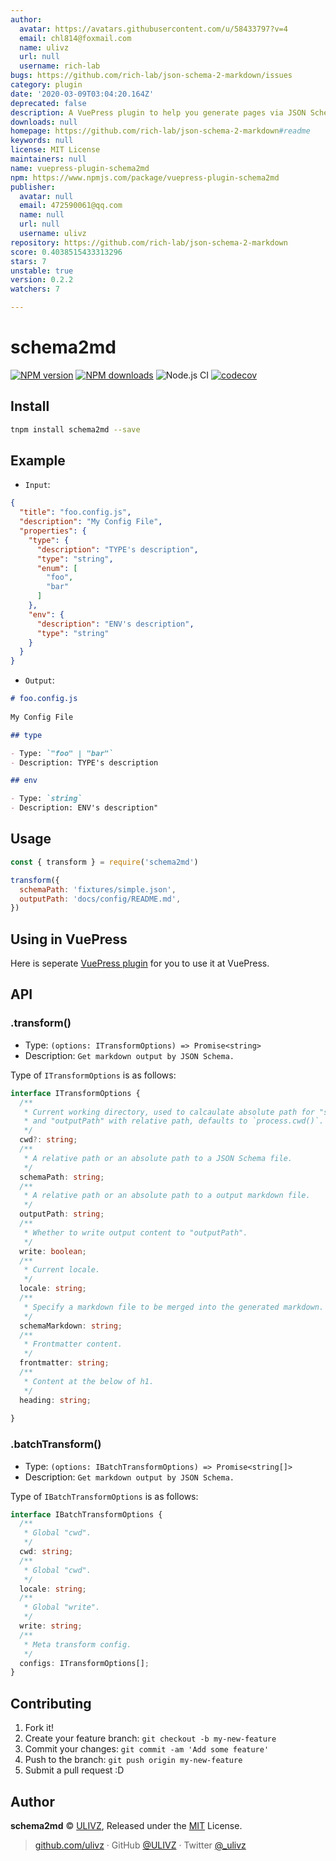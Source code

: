 ```yaml
---
author:
  avatar: https://avatars.githubusercontent.com/u/58433797?v=4
  email: chl814@foxmail.com
  name: ulivz
  url: null
  username: rich-lab
bugs: https://github.com/rich-lab/json-schema-2-markdown/issues
category: plugin
date: '2020-03-09T03:04:20.164Z'
deprecated: false
description: A VuePress plugin to help you generate pages via JSON Schema (HMR Support).
downloads: null
homepage: https://github.com/rich-lab/json-schema-2-markdown#readme
keywords: null
license: MIT License
maintainers: null
name: vuepress-plugin-schema2md
npm: https://www.npmjs.com/package/vuepress-plugin-schema2md
publisher:
  avatar: null
  email: 472590061@qq.com
  name: null
  url: null
  username: ulivz
repository: https://github.com/rich-lab/json-schema-2-markdown
score: 0.4038515433313296
stars: 7
unstable: true
version: 0.2.2
watchers: 7

---
```


# schema2md

[![NPM version](https://img.shields.io/npm/v/schema2md.svg?style=flat)](https://npmjs.com/package/schema2md) [![NPM downloads](https://img.shields.io/npm/dm/schema2md.svg?style=flat)](https://npmjs.com/package/schema2md) ![Node.js CI](https://github.com/rich-lab/schema2md/workflows/Node.js%20CI/badge.svg) [![codecov](https://codecov.io/gh/rich-lab/schema2md/branch/master/graph/badge.svg)](https://codecov.io/gh/rich-lab/schema2md)

## Install

```bash
tnpm install schema2md --save
```

## Example

- `Input`: 

```json
{
  "title": "foo.config.js",
  "description": "My Config File",
  "properties": {
    "type": {
      "description": "TYPE's description",
      "type": "string",
      "enum": [
        "foo",
        "bar"
      ]
    },
    "env": {
      "description": "ENV's description",
      "type": "string"
    }
  }
}
```

- `Output`:

```md
# foo.config.js
 
My Config File

## type

- Type: `"foo" | "bar"`
- Description: TYPE's description

## env

- Type: `string`
- Description: ENV's description"
```

## Usage

```js
const { transform } = require('schema2md')

transform({
  schemaPath: 'fixtures/simple.json',
  outputPath: 'docs/config/README.md',
})
```

## Using in VuePress

Here is seperate [VuePress plugin](https://github.com/vuepressjs/vuepress-plugin-schema2md) for you to use it at VuePress.

## API

### .transform()

- Type: `(options: ITransformOptions) => Promise<string>`
- Description: `Get markdown output by JSON Schema.`

Type of `ITransformOptions` is as follows:

```typescript
interface ITransformOptions {
  /**
   * Current working directory, used to calcaulate absolute path for "schemaPath"
   * and "outputPath" with relative path, defaults to `process.cwd()`.
   */
  cwd?: string;
  /**
   * A relative path or an absolute path to a JSON Schema file. 
   */
  schemaPath: string;
  /**
   * A relative path or an absolute path to a output markdown file.
   */
  outputPath: string;
  /**
   * Whether to write output content to "outputPath".
   */
  write: boolean;
  /**
   * Current locale.
   */
  locale: string;
  /**
   * Specify a markdown file to be merged into the generated markdown.
   */
  schemaMarkdown: string;
  /**
   * Frontmatter content.
   */
  frontmatter: string;
  /**
   * Content at the below of h1.
   */
  heading: string;
  
}
```

### .batchTransform()

- Type: `(options: IBatchTransformOptions) => Promise<string[]>`
- Description: `Get markdown output by JSON Schema.`

Type of `IBatchTransformOptions` is as follows:

```typescript
interface IBatchTransformOptions {
  /**
   * Global "cwd".
   */
  cwd: string;
  /**
   * Global "cwd".
   */
  locale: string;
  /**
   * Global "write".
   */
  write: string;
  /**
   * Meta transform config.
   */
  configs: ITransformOptions[];
}
```

## Contributing

1. Fork it!
2. Create your feature branch: `git checkout -b my-new-feature`
3. Commit your changes: `git commit -am 'Add some feature'`
4. Push to the branch: `git push origin my-new-feature`
5. Submit a pull request :D


## Author

**schema2md** © [ULIVZ](https://github.com/ulivz), Released under the [MIT](./LICENSE) License.<br>


> [github.com/ulivz](https://github.com/ulivz) · GitHub [@ULIVZ](https://github.com/ulivz) · Twitter [@_ulivz](https://twitter.com/_ulivz)


